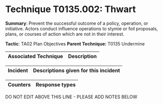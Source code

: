 # Technique T0135.002: Thwart

**Summary**: Prevent the successful outcome of a policy, operation, or initiative. Actors conduct influence operations to stymie or foil proposals, plans, or courses of action which are not in their interest.  

**Tactic**: TA02 Plan Objectives **Parent Technique:** T0135 Undermine


| Associated Technique | Description |
| --------- | ------------------------- |



| Incident | Descriptions given for this incident |
| -------- | -------------------- |



| Counters | Response types |
| -------- | -------------- |


DO NOT EDIT ABOVE THIS LINE - PLEASE ADD NOTES BELOW